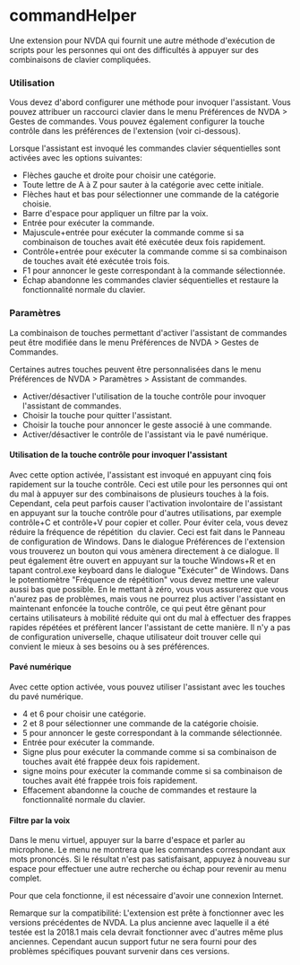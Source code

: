 # commandHelper

Une extension pour NVDA qui fournit une autre méthode d'exécution de scripts pour les personnes qui ont des difficultés à appuyer sur des combinaisons de clavier compliquées. 

### Utilisation 

Vous devez d'abord configurer une méthode pour invoquer l'assistant. Vous pouvez attribuer un raccourci clavier dans le menu Préférences de NVDA > Gestes de commandes. Vous pouvez également configurer la touche contrôle dans les préférences de l'extension (voir ci-dessous).

Lorsque l'assistant est invoqué les commandes clavier séquentielles sont activées avec les options suivantes: 

* Flèches gauche et droite pour choisir une catégorie. 
* Toute lettre de A à Z pour sauter à la catégorie avec cette initiale. 
* Flèches haut et bas pour sélectionner une commande de la catégorie choisie. 
* Barre d'espace pour appliquer un filtre par la voix. 
* Entrée pour exécuter la commande. 
* Majuscule+entrée pour exécuter la commande comme si sa combinaison de touches avait été exécutée deux fois rapidement. 
* Contrôle+entrée pour exécuter la commande comme si sa combinaison de touches avait été exécutée trois fois. 
* F1 pour annoncer le geste correspondant à la commande sélectionnée. 
* Échap abandonne les commandes clavier séquentielles et restaure la fonctionnalité normale du clavier. 

### Paramètres

La combinaison de touches permettant d'activer l'assistant de commandes peut être modifiée dans le menu Préférences de NVDA > Gestes de Commandes. 

Certaines autres touches peuvent être personnalisées dans le menu Préférences de NVDA > Paramètres > Assistant de commandes. 

* Activer/désactiver l'utilisation de la touche contrôle pour invoquer l'assistant de commandes. 
* Choisir la touche pour quitter l'assistant. 
* Choisir la touche pour annoncer le geste associé à une commande.
* Activer/désactiver le contrôle de l'assistant via le pavé numérique. 

#### Utilisation de la  touche contrôle pour invoquer l'assistant 

Avec cette option activée, l'assistant est invoqué en appuyant cinq fois rapidement  sur la touche contrôle. Ceci est utile pour les personnes qui ont du mal à appuyer sur des combinaisons de plusieurs touches à la fois. Cependant, cela peut parfois causer l'activation involontaire de l'assistant en appuyant sur la touche contrôle pour d'autres utilisations, par exemple contrôle+C et contrôle+V pour copier et coller. Pour éviter cela, vous devez réduire la fréquence de répétition  du clavier. Ceci est fait dans le Panneau de configuration de Windows. Dans le dialogue Préférences de l'extension vous trouverez un bouton qui vous amènera directement à ce dialogue. Il peut également être ouvert en appuyant sur la touche Windows+R et en tapant control.exe keyboard dans le dialogue "Exécuter" de Windows. Dans le potentiomètre "Fréquence de répétition" vous devez mettre une valeur aussi bas que possible. En le mettant à zéro, vous vous assurerez que vous n'aurez pas de problèmes, mais  vous ne pourrez plus activer l'assistant en maintenant enfoncée la touche contrôle, ce qui peut être gênant pour certains utilisateurs à mobilité réduite qui ont du mal à effectuer des frappes rapides répétées et préfèrent lancer l'assistant de cette manière. Il n'y a pas de configuration universelle, chaque utilisateur doit trouver celle qui convient le mieux à ses besoins ou à ses préférences. 

#### Pavé numérique 

Avec cette option activée, vous pouvez utiliser l'assistant avec les touches du pavé numérique. 

* 4 et 6 pour choisir une catégorie. 
* 2 et 8 pour sélectionner une commande de la catégorie choisie. 
* 5 pour annoncer le geste correspondant à la commande sélectionnée. 
* Entrée pour exécuter la commande. 
* Signe plus pour exécuter la commande comme si sa combinaison de touches avait été frappée deux fois rapidement. 
* signe moins pour exécuter la commande comme si sa combinaison de touches avait été frappée trois fois rapidement. 
* Effacement abandonne la couche de commandes et restaure la fonctionnalité normale du clavier. 

#### Filtre par la voix 
 
Dans le menu virtuel, appuyer sur la barre d'espace et parler au microphone. Le menu ne montrera que les commandes correspondant aux mots prononcés. Si le résultat n'est pas satisfaisant, appuyez à nouveau sur espace pour effectuer une autre recherche ou échap  pour revenir au menu complet.
 
Pour que cela fonctionne, il est nécessaire d'avoir une connexion Internet. 

Remarque sur la compatibilité: L'extension est prête à fonctionner avec les versions précédentes de NVDA. La plus ancienne avec laquelle il a été testée est la 2018.1 mais cela devrait fonctionner avec d'autres même plus anciennes. Cependant aucun support futur ne sera fourni pour des problèmes spécifiques pouvant survenir dans ces versions. 

